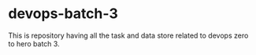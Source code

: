 # devops-batch-3
This is repository having all the task and data store related to devops zero to hero batch 3.
